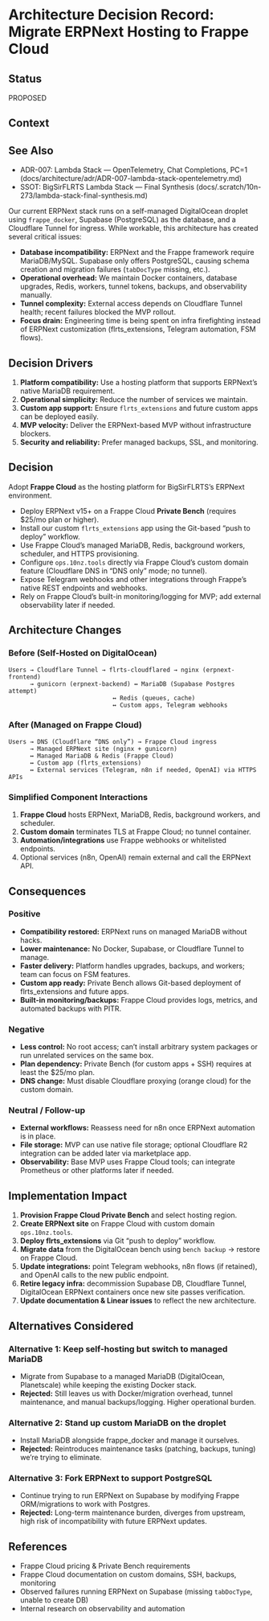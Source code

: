 # Architecture Decision Record: Migrate ERPNext Hosting to Frappe Cloud

## Status

PROPOSED

## Context

## See Also

- ADR-007: Lambda Stack — OpenTelemetry, Chat Completions, PC=1
  (docs/architecture/adr/ADR-007-lambda-stack-opentelemetry.md)
- SSOT: BigSirFLRTS Lambda Stack — Final Synthesis
  (docs/.scratch/10n-273/lambda-stack-final-synthesis.md)

Our current ERPNext stack runs on a self-managed DigitalOcean droplet using
`frappe_docker`, Supabase (PostgreSQL) as the database, and a Cloudflare Tunnel
for ingress. While workable, this architecture has created several critical
issues:

- **Database incompatibility:** ERPNext and the Frappe framework require
  MariaDB/MySQL. Supabase only offers PostgreSQL, causing schema creation and
  migration failures (`tabDocType` missing, etc.).
- **Operational overhead:** We maintain Docker containers, database upgrades,
  Redis, workers, tunnel tokens, backups, and observability manually.
- **Tunnel complexity:** External access depends on Cloudflare Tunnel health;
  recent failures blocked the MVP rollout.
- **Focus drain:** Engineering time is being spent on infra firefighting instead
  of ERPNext customization (flrts_extensions, Telegram automation, FSM flows).

## Decision Drivers

1. **Platform compatibility:** Use a hosting platform that supports ERPNext’s
   native MariaDB requirement.
2. **Operational simplicity:** Reduce the number of services we maintain.
3. **Custom app support:** Ensure `flrts_extensions` and future custom apps can
   be deployed easily.
4. **MVP velocity:** Deliver the ERPNext-based MVP without infrastructure
   blockers.
5. **Security and reliability:** Prefer managed backups, SSL, and monitoring.

## Decision

Adopt **Frappe Cloud** as the hosting platform for BigSirFLRTS’s ERPNext
environment.

- Deploy ERPNext v15+ on a Frappe Cloud **Private Bench** (requires $25/mo plan
  or higher).
- Install our custom `flrts_extensions` app using the Git-based “push to deploy”
  workflow.
- Use Frappe Cloud’s managed MariaDB, Redis, background workers, scheduler, and
  HTTPS provisioning.
- Configure `ops.10nz.tools` directly via Frappe Cloud’s custom domain feature
  (Cloudflare DNS in “DNS only” mode; no tunnel).
- Expose Telegram webhooks and other integrations through Frappe’s native REST
  endpoints and webhooks.
- Rely on Frappe Cloud’s built-in monitoring/logging for MVP; add external
  observability later if needed.

## Architecture Changes

### Before (Self-Hosted on DigitalOcean)

```
Users → Cloudflare Tunnel → flrts-cloudflared → nginx (erpnext-frontend)
      → gunicorn (erpnext-backend) ↔ MariaDB (Supabase Postgres attempt)
                             ↔ Redis (queues, cache)
                             ↔ Custom apps, Telegram webhooks
```

### After (Managed on Frappe Cloud)

```
Users → DNS (Cloudflare “DNS only”) → Frappe Cloud ingress
      → Managed ERPNext site (nginx + gunicorn)
      ↔ Managed MariaDB & Redis (Frappe Cloud)
      ↔ Custom app (flrts_extensions)
      ↔ External services (Telegram, n8n if needed, OpenAI) via HTTPS APIs
```

### Simplified Component Interactions

1. **Frappe Cloud** hosts ERPNext, MariaDB, Redis, background workers, and
   scheduler.
2. **Custom domain** terminates TLS at Frappe Cloud; no tunnel container.
3. **Automation/integrations** use Frappe webhooks or whitelisted endpoints.
4. Optional services (n8n, OpenAI) remain external and call the ERPNext API.

## Consequences

### Positive

- **Compatibility restored:** ERPNext runs on managed MariaDB without hacks.
- **Lower maintenance:** No Docker, Supabase, or Cloudflare Tunnel to manage.
- **Faster delivery:** Platform handles upgrades, backups, and workers; team can
  focus on FSM features.
- **Custom app ready:** Private Bench allows Git-based deployment of
  flrts_extensions and future apps.
- **Built-in monitoring/backups:** Frappe Cloud provides logs, metrics, and
  automated backups with PITR.

### Negative

- **Less control:** No root access; can’t install arbitrary system packages or
  run unrelated services on the same box.
- **Plan dependency:** Private Bench (for custom apps + SSH) requires at least
  the $25/mo plan.
- **DNS change:** Must disable Cloudflare proxying (orange cloud) for the custom
  domain.

### Neutral / Follow-up

- **External workflows:** Reassess need for n8n once ERPNext automation is in
  place.
- **File storage:** MVP can use native file storage; optional Cloudflare R2
  integration can be added later via marketplace app.
- **Observability:** Base MVP uses Frappe Cloud tools; can integrate Prometheus
  or other platforms later if needed.

## Implementation Impact

1. **Provision Frappe Cloud Private Bench** and select hosting region.
2. **Create ERPNext site** on Frappe Cloud with custom domain `ops.10nz.tools`.
3. **Deploy flrts_extensions** via Git “push to deploy” workflow.
4. **Migrate data** from the DigitalOcean bench using `bench backup` → restore
   on Frappe Cloud.
5. **Update integrations:** point Telegram webhooks, n8n flows (if retained),
   and OpenAI calls to the new public endpoint.
6. **Retire legacy infra:** decommission Supabase DB, Cloudflare Tunnel,
   DigitalOcean ERPNext containers once new site passes verification.
7. **Update documentation & Linear issues** to reflect the new architecture.

## Alternatives Considered

### Alternative 1: Keep self-hosting but switch to managed MariaDB

- Migrate from Supabase to a managed MariaDB (DigitalOcean, Planetscale) while
  keeping the existing Docker stack.
- **Rejected:** Still leaves us with Docker/migration overhead, tunnel
  maintenance, and manual backups/logging. Higher operational burden.

### Alternative 2: Stand up custom MariaDB on the droplet

- Install MariaDB alongside frappe_docker and manage it ourselves.
- **Rejected:** Reintroduces maintenance tasks (patching, backups, tuning) we’re
  trying to eliminate.

### Alternative 3: Fork ERPNext to support PostgreSQL

- Continue trying to run ERPNext on Supabase by modifying Frappe ORM/migrations
  to work with Postgres.
- **Rejected:** Long-term maintenance burden, diverges from upstream, high risk
  of incompatibility with future ERPNext updates.

## References

- Frappe Cloud pricing & Private Bench requirements
- Frappe Cloud documentation on custom domains, SSH, backups, monitoring
- Observed failures running ERPNext on Supabase (missing `tabDocType`, unable to
  create DB)
- Internal research on observability and automation
